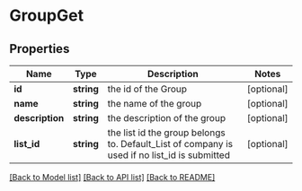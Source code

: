 # GroupGet

## Properties
Name | Type | Description | Notes
------------ | ------------- | ------------- | -------------
**id** | **string** | the id of the Group | [optional] 
**name** | **string** | the name of the group | [optional] 
**description** | **string** | the description of the group | [optional] 
**list_id** | **string** | the list id the group belongs to. Default_List of company is used if no list_id is submitted | [optional] 

[[Back to Model list]](../README.md#documentation-for-models) [[Back to API list]](../README.md#documentation-for-api-endpoints) [[Back to README]](../README.md)


